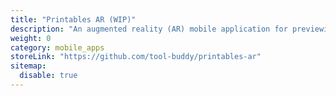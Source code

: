```yaml
---
title: "Printables AR (WIP)"
description: "An augmented reality (AR) mobile application for previewing 3D printing models in a real-world environment."
weight: 0
category: mobile_apps
storeLink: "https://github.com/tool-buddy/printables-ar"
sitemap:
  disable: true
---
```

